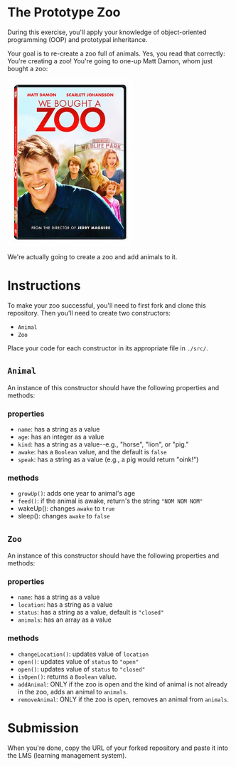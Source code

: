 # The Prototype Zoo

During this exercise, you'll apply your knowledge of object-oriented programming (OOP) and prototypal inheritance. 

Your goal is to re-create a zoo full of animals. Yes, you read that correctly: You're creating a zoo! You're going to one-up Matt Damon, whom just bought a zoo:

![We Bought a Zoo](./images/we-bought-a-zoo.jpg)

We're actually going to create a zoo and add animals to it.

# Instructions
To make your zoo successful, you'll need to first fork and clone this repository. Then you'll need to create two constructors:

- `Animal`
- `Zoo`

Place your code for each constructor in its appropriate file in `./src/`.

## `Animal`
An instance of this constructor should have the following properties and methods:

### properties
- `name`: has a string as a value
- `age`: has an integer as a value
- `kind`: has a string as a value--e.g., "horse", "lion", or "pig."
- `awake`: has a `Boolean` value, and the default is `false`
- `speak`: has a string as a value (e.g., a pig would return "oink!")

### methods
- `growUp()`: adds one year to animal's age
- `feed()`: if the animal is awake, return's the string `"NOM NOM NOM"`
- wakeUp(): changes `awake` to `true`
- sleep(): changes `awake` to `false`

## `Zoo`
An instance of this constructor should have the following properties and methods:

### properties
- `name`: has a string as a value
- `location`: has a string as a value
- `status`: has a string as a value, default is `"closed"`
- `animals`: has an array as a value

### methods
- `changeLocation()`: updates value of `location`
- `open()`: updates value of `status` to `"open"`
- `open()`: updates value of `status` to `"closed"`
- `isOpen()`: returns a `Boolean` value.
- `addAnimal`: ONLY if the zoo is open and the kind of animal is not already in the zoo, adds an animal to `animals`. 
- `removeAnimal`: ONLY if the zoo is open, removes an animal from `animals`. 

# Submission
When you're done, copy the URL of your forked repository and paste it into the LMS (learning management system).
